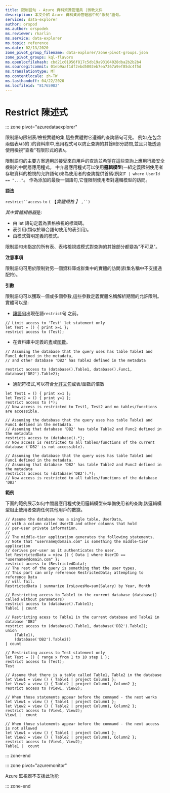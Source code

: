 ```yaml
---
title: 限制語句 - Azure 資料資源管理員 |微軟文件
description: 本文介紹 Azure 資料資源管理器中的"限制"語句。
services: data-explorer
author: orspod
ms.author: orspodek
ms.reviewer: rkarlin
ms.service: data-explorer
ms.topic: reference
ms.date: 02/13/2020
zone_pivot_group_filename: data-explorer/zone-pivot-groups.json
zone_pivot_groups: kql-flavors
ms.openlocfilehash: cbd21c01956f817c5db19a93104028dba2b2b2b4
ms.sourcegitcommit: 01eb9aaf1df2ebd5002eb7ea7367a9ef85dc4f5d
ms.translationtype: MT
ms.contentlocale: zh-TW
ms.lasthandoff: 04/22/2020
ms.locfileid: "81765982"
---
```

# <a name="restrict-statement"></a>Restrict 陳述式

::: zone pivot="azuredataexplorer"

限制語句限制表/檢視實體的集,這些實體對它遵循的查詢語句可見。 例如,在包含兩個表`A`(`B`的 )的資料庫中,應用程式可以防止查詢的其餘`B`部分訪問,並且只能透過使用檢視"查看"有限形式的表`A`。

限制語句的主要方案適用於接受來自用戶的查詢並希望在這些查詢上應用行級安全機制的中間層應用程式。 中介層應用程式可以使用**邏輯模型**(一組定義限制使用者存取資料的檢視的允許語句)來為使用者的查詢提供首碼(例如`T | where UserId == "..."`。 作為添加的最後一個語句,它僅限制使用者對邏輯模型的訪問。

**語法**

`restrict``access` `to` `(` 【*實體規格 】* `,``)`

*其中實體規格器*是:
* 由 let 語句定義為表格檢視的標識碼。
* 表引用(類似於聯合語句使用的表引用)。
* 由模式聲明定義的模式。

限制語句未指定的所有表、表格檢視或模式對查詢的其餘部分都變為"不可見"。 

**注意事項**

限制語句可用於限制對另一個資料庫或群集中的實體的訪問(群集名稱中不支援通配符)。

**引數**

限制語句可以獲取一個或多個參數,這些參數定義實體名稱解析期間的允許限制。 實體可以是:
- [讓語句](./letstatement.md)出現在語`restrict`句 之前。 

```kusto
// Limit access to 'Test' let statement only
let Test = () { print x=1 };
restrict access to (Test);
```

- 在資料庫中定義的[表](../management/tables.md)或[函數](../management/functions.md)。

```kusto
// Assuming the database that the query uses has table Table1 and Func1 defined in the metadata, 
// and other database 'DB2' has Table2 defined in the metadata
 
restrict access to (database().Table1, database().Func1, database('DB2').Table2);
```

- 通配符模式,可以符合[允許文句](./letstatement.md)或表/函數的倍數  

```kusto
let Test1 = () { print x=1 };
let Test2 = () { print y=1 };
restrict access to (*);
// Now access is restricted to Test1, Test2 and no tables/functions are accessible.

// Assuming the database that the query uses has table Table1 and Func1 defined in the metadata.
// Assuming that database 'DB2' has table Table2 and Func2 defined in the metadata
restricts access to (database().*);
// Now access is restricted to all tables/functions of the current database ('DB2' is not accessible).

// Assuming the database that the query uses has table Table1 and Func1 defined in the metadata.
// Assuming that database 'DB2' has table Table2 and Func2 defined in the metadata
restricts access to (database('DB2').*);
// Now access is restricted to all tables/functions of the database 'DB2'
```


**範例**

下面的範例展示如何中間層應用程式使用邏輯模型來準備使用者的查詢,該邏輯模型阻止使用者查詢任何其他用戶的數據。

```kusto
// Assume the database has a single table, UserData,
// with a column called UserID and other columns that hold
// per-user private information.
//
// The middle-tier application generates the following statements.
// Note that "username@domain.com" is something the middle-tier application
// derives per-user as it authenticates the user.
let RestrictedData = view () { Data | where UserID == "username@domain.com" };
restrict access to (RestrictedData);
// The rest of the query is something that the user types.
// This part can only reference RestrictedData; attempting to reference Data
// will fail.
RestrictedData | summarize IrsLovesMe=sum(Salary) by Year, Month
```

```kusto
// Restricting access to Table1 in the current database (database() called without parameters)
restrict access to (database().Table1);
Table1 | count

// Restricting acess to Table1 in the current database and Table2 in database 'DB2'
restrict access to (database().Table1, database('DB2').Table2);
union 
    (Table1),
    (database('DB2').Table2))
| count

// Restricting access to Test statement only
let Test = () { range x from 1 to 10 step 1 };
restrict access to (Test);
Test
 
// Assume that there is a table called Table1, Table2 in the database
let View1 = view () { Table1 | project Column1 };
let View2 = view () { Table2 | project Column1, Column2 };
restrict access to (View1, View2);
 
// When those statements appear before the command - the next works
let View1 = view () { Table1 | project Column1 };
let View2 = view () { Table2 | project Column1, Column2 };
restrict access to (View1, View2);
View1 |  count
 
// When those statements appear before the command - the next access is not allowed
let View1 = view () { Table1 | project Column1 };
let View2 = view () { Table2 | project Column1, Column2 };
restrict access to (View1, View2);
Table1 |  count
```

::: zone-end

::: zone pivot="azuremonitor"

Azure 監視器不支援此功能

::: zone-end
